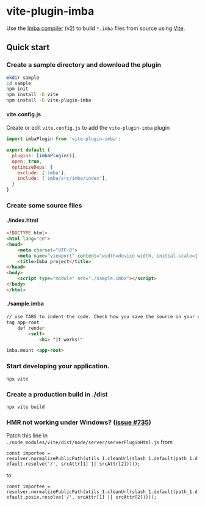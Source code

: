 # vite-plugin-imba

Use the [Imba compiler](https://v2.imba.io/) (v2) to build `*.imba` files from source using [Vite](https://github.com/vitejs/vite).

## Quick start

### Create a sample directory and download the plugin

```sh
mkdir sample
cd sample
npm init
npm install -D vite
npm install -D vite-plugin-imba
```

#### vite.config.js

Create or edit `vite.config.js` to add the `vite-plugin-imba` plugin

```js
import imbaPlugin from 'vite-plugin-imba';

export default {
  plugins: [imbaPlugin()],
  open: true,
  optimizeDeps: {
    exclude: ['imba'],
    include: ['imba/src/imba/index'],
  }
}
```

### Create some source files

#### ./index.html

```html
<!DOCTYPE html>
<html lang="en">
<head>
    <meta charset="UTF-8">
    <meta name="viewport" content="width=device-width, initial-scale=1.0">
    <title>Imba project</title>
</head>
<body>
    <script type="module" src="./sample.imba"></script>
</body>
</html>
```

#### ./sample.imba

```html
// use TABS to indent the code. Check how you save the source in your editor!
tag app-root
    def render
        <self>
            <h1> "It works!"

imba.mount <app-root>
```

### Start developing your application.

`npx vite`

### Create a production build in ./dist

`npx vite build`

### HMR not working under Windows? ([issue #735](https://github.com/vitejs/vite/issues/735))

Patch this line in `./node_modules/vite/dist/node/server/serverPluginHtml.js` from

`const importee = resolver.normalizePublicPath(utils_1.cleanUrl(slash_1.default(path_1.default.resolve('/', srcAttr[1] || srcAttr[2]))));`

to

`const importee = resolver.normalizePublicPath(utils_1.cleanUrl(slash_1.default(path_1.default.posix.resolve('/', srcAttr[1] || srcAttr[2]))));`

